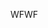 <span data-ttu-id="77592-101">WF</span><span class="sxs-lookup"><span data-stu-id="77592-101">WF</span></span>